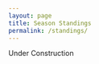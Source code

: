 ```yaml
---
layout: page
title: Season Standings
permalink: /standings/
---
```


Under Construction

<!--
Index to all past season standings which each have their own permalink.

The very top should present a collapsable standing based on current season, which should be automatically updated based on script rather than manually updating this file every season.
-->
